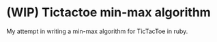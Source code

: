 # (WIP) Tictactoe min-max algorithm

My attempt in writing a min-max algorithm for TicTacToe in ruby.
